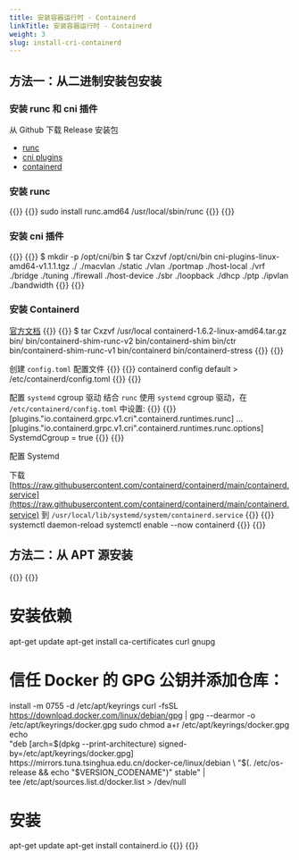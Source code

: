 ```yaml
---
title: 安装容器运行时 - Containerd
linkTitle: 安装容器运行时 - Containerd
weight: 3
slug: install-cri-containerd
---
```


## 方法一：从二进制安装包安装
### 安装 runc 和 cni 插件
从 Github 下载 Release 安装包
- [runc](https://github.com/opencontainers/runc/releases)
- [cni plugins](https://github.com/containernetworking/plugins/releases)
- [containerd](https://github.com/containerd/containerd/releases)

### 安装 runc
{{<tabpane>}}
{{<tab header="Linux/amd64" lang="shell">}}
sudo install runc.amd64 /usr/local/sbin/runc
{{</tab>}}
{{</tabpane>}}

### 安装 cni 插件
{{<tabpane>}}
{{<tab header="Linux/amd64" lang="shell">}}
$ mkdir -p /opt/cni/bin
$ tar Cxzvf /opt/cni/bin cni-plugins-linux-amd64-v1.1.1.tgz
./
./macvlan
./static
./vlan
./portmap
./host-local
./vrf
./bridge
./tuning
./firewall
./host-device
./sbr
./loopback
./dhcp
./ptp
./ipvlan
./bandwidth
{{</tab>}}
{{</tabpane>}}

### 安装 Containerd
[官方文档](https://github.com/containerd/containerd/blob/main/docs/getting-started.md)
{{<tabpane>}}
{{<tab header="Linux/amd64" lang="shell">}}
$ tar Cxzvf /usr/local containerd-1.6.2-linux-amd64.tar.gz
bin/
bin/containerd-shim-runc-v2
bin/containerd-shim
bin/ctr
bin/containerd-shim-runc-v1
bin/containerd
bin/containerd-stress
{{</tab>}}
{{</tabpane>}}

创建 `config.toml` 配置文件
{{<tabpane>}}
{{<tab header="config.toml" lang="shell">}}
containerd config default > /etc/containerd/config.toml
{{</tab>}}
{{</tabpane>}}

配置 `systemd` cgroup 驱动 
结合 `runc` 使用 `systemd` cgroup 驱动，在 `/etc/containerd/config.toml` 中设置:
{{<tabpane>}}
{{<tab header="Linux/amd64" lang="shell">}}
[plugins."io.containerd.grpc.v1.cri".containerd.runtimes.runc]
  ...
  [plugins."io.containerd.grpc.v1.cri".containerd.runtimes.runc.options]
    SystemdCgroup = true
{{</tab>}}
{{</tabpane>}}
 
配置 Systemd
 
下载 [https://raw.githubusercontent.com/containerd/containerd/main/containerd.service](https://raw.githubusercontent.com/containerd/containerd/main/containerd.service) 到 `/usr/local/lib/systemd/system/containerd.service`
{{<tabpane>}}
{{<tab header="Linux/amd64" lang="shell">}}
systemctl daemon-reload
systemctl enable --now containerd
{{</tab>}}
{{</tabpane>}}
 
## 方法二：从 APT 源安装
{{<tabpane>}}
{{<tab header="Debian" lang="shell">}}
# 安装依赖
apt-get update
apt-get install ca-certificates curl gnupg

# 信任 Docker 的 GPG 公钥并添加仓库：
install -m 0755 -d /etc/apt/keyrings
curl -fsSL https://download.docker.com/linux/debian/gpg | gpg --dearmor -o /etc/apt/keyrings/docker.gpg
sudo chmod a+r /etc/apt/keyrings/docker.gpg
echo \
  "deb [arch=$(dpkg --print-architecture) signed-by=/etc/apt/keyrings/docker.gpg] https://mirrors.tuna.tsinghua.edu.cn/docker-ce/linux/debian \
  "$(. /etc/os-release && echo "$VERSION_CODENAME")" stable" | \
  tee /etc/apt/sources.list.d/docker.list > /dev/null

# 安装
apt-get update
apt-get install containerd.io
{{</tab>}}
{{</tabpane>}}